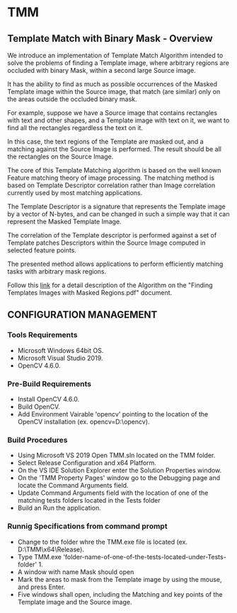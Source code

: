 # TMM
## Template Match with Binary Mask - Overview


We introduce an implementation of Template Match Algorithm intended to solve the problems of finding a Template image, where arbitrary regions are occluded with binary Mask, within a second large Source image.

It has the ability to find as much as possible occurrences of the Masked Template image within the Source image, that match (are similar) only on the areas outside the occluded binary mask.

For example, suppose we have a Source image that contains rectangles with text and other shapes, and a Template image with text on it, we want to find all the rectangles regardless the text on it.

In this case, the text regions of the Template are masked out, and a matching against the Source Image is performed. The result should be all the rectangles on the Source Image.


The core of this Template Matching algorithm is based on the well known Feature matching theory of image processing. The matching method is based on Template Descriptor correlation rather than Image correlation currently used by most matching applications.

The Template Descriptor is a signature that represents the Template image by a vector of N-bytes, and can be changed in such a simple way that it can represent the Masked Template Image.

The correlation of the Template descriptor is performed against a set of Template patches Descriptors within the Source Image computed in selected feature points.

The presented method allows applications to perform efficiently matching tasks with arbitrary mask regions.

Follow this [link](https://github.com/emgmetrics/TMM/tree/main/Doc) for a detail description of the Algorithm on the "Finding Templates Images with Masked Regions.pdf" document.

## CONFIGURATION MANAGEMENT 

### Tools Requirements
- Microsoft Windows 64bit OS.
- Microsoft Visual Studio 2019.
- OpenCV 4.6.0.

### Pre-Build Requirements
- Install OpenCV 4.6.0.
- Build OpenCV.
- Add Environment Vairable 'opencv' pointing to the location of the OpenCV installation (ex. opencv=D:\opencv).


### Build Procedures
- Using Microsoft VS 2019 Open TMM.sln located on the TMM folder.
- Select Release Configuration and x64 Platform.
- On the VS IDE Solution Explorer enter the Solution Properties window.
- On the 'TMM Property Pages' window go to the Debugging page and locate the Command Arguments field.
- Update Command Arguments field with the location of one of the matching tests folders located in the Tests folder
- Build an Run the application.


### Runnig Specifications from command prompt
- Change to the folder whre the TMM.exe file is located (ex. D:\TMM\x64\Release).
- Type TMM.exe 'folder-name-of-one-of-the-tests-located-under-Tests-folder' 1.
- A window with name Mask should open
- Mark the areas to mask from the Template image by using the mouse, and press Enter.
- Five windows shall open, including the Matching and key points of the Template image and the Source image.
  
